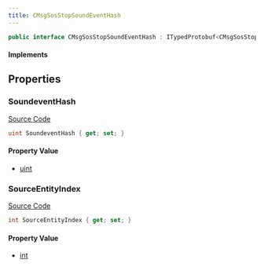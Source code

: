 ```yaml
---
title: CMsgSosStopSoundEventHash
---
```


```csharp
public interface CMsgSosStopSoundEventHash : ITypedProtobuf<CMsgSosStopSoundEventHash>, INativeHandle, INetMessage<CMsgSosStopSoundEventHash>, IDisposable
```

#### Implements

## Properties

### SoundeventHash

[Source Code](https://github.com/swiftly-solution/swiftlys2/blob/main/managed/src/SwiftlyS2.Generated/Protobufs/Interfaces/CMsgSosStopSoundEventHash.cs#L18)

```csharp
uint SoundeventHash { get; set; }
```

#### Property Value

- [uint](https://learn.microsoft.com/dotnet/api/system.uint32)

### SourceEntityIndex

[Source Code](https://github.com/swiftly-solution/swiftlys2/blob/main/managed/src/SwiftlyS2.Generated/Protobufs/Interfaces/CMsgSosStopSoundEventHash.cs#L21)

```csharp
int SourceEntityIndex { get; set; }
```

#### Property Value

- [int](https://learn.microsoft.com/dotnet/api/system.int32)

